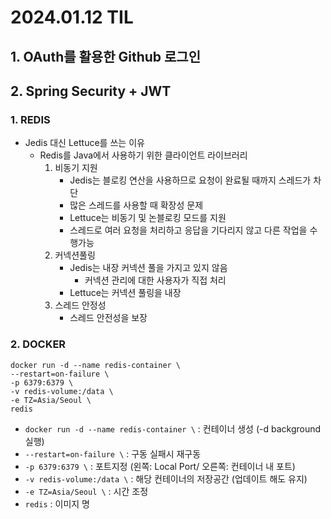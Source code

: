 # 2024.01.12 TIL

## 1. OAuth를 활용한 Github 로그인

## 2. Spring Security + JWT

### 1. REDIS 

- Jedis 대신 Lettuce를 쓰는 이유
    - Redis를 Java에서 사용하기 위한 클라이언트 라이브러리
        1. 비동기 지원
            - Jedis는 블로킹 연산을 사용하므로 요청이 완료될 때까지 스레드가 차단
            - 많은 스레드를 사용할 때 확장성 문제
            - Lettuce는 비동기 및 논블로킹 모드를 지원
            - 스레드로 여러 요청을 처리하고 응답을 기다리지 않고 다른 작업을 수행가능
        2. 커넥션풀링
            - Jedis는 내장 커넥션 풀을 가지고 있지 않음
                - 커넥션 관리에 대한 사용자가 직접 처리
            - Lettuce는 커넥션 풀링을 내장
        3. 스레드 안정성
            - 스레드 안전성을 보장

### 2. DOCKER

```
docker run -d --name redis-container \
--restart=on-failure \
-p 6379:6379 \
-v redis-volume:/data \
-e TZ=Asia/Seoul \
redis
```
- `docker run -d --name redis-container \` : 컨테이너 생성 (-d background 실행)
- `--restart=on-failure \` : 구동 실패시 재구동
- `-p 6379:6379 \` : 포트지정 (왼쪽: Local Port/ 오른쪽: 컨테이너 내 포트)
- `-v redis-volume:/data \` : 해당 컨테이너의 저장공간 (업데이트 해도 유지)
- `-e TZ=Asia/Seoul \` : 시간 조정
- `redis` : 이미지 명
